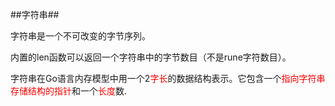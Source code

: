 ##字符串##

字符串是一个不可改变的字节序列。

内置的len函数可以返回一个字符串中的字节数目（不是rune字符数目）。


字符串在Go语言内存模型中用一个2<font color="red">字长</font>的数据结构表示。它包含一个<font color="red">指向字符串存储结构的指针</font>和一个<font color="red">长度</font>数.